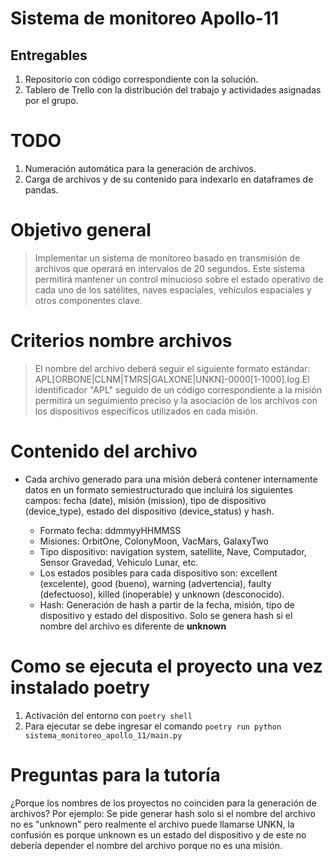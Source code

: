 # Sistema de monitoreo Apollo-11
## Entregables
1. Repositorio con código correspondiente con la solución.
2. Tablero de Trello con la distribución del trabajo y actividades asignadas por el grupo.

# TODO
1. Numeración automática para la generación de archivos.
2. Carga de archivos y de su contenido para indexarlo en dataframes de pandas.

# Objetivo general
> Implementar un sistema de monitoreo basado en transmisión de archivos que operará en intervalos de 20 segundos. Este sistema permitirá mantener un control minucioso sobre el estado operativo de cada uno de los satélites, naves espaciales, vehículos espaciales y otros componentes clave.


# Criterios nombre archivos
> El nombre del archivo deberá seguir el siguiente formato estándar:
> APL[ORBONE|CLNM|TMRS|GALXONE|UNKN]-0000[1-1000].log.El identificador "APL" seguido de un código correspondiente a la misión permitirá un seguimiento preciso y la asociación de los archivos con los dispositivos específicos utilizados en cada misión.

# Contenido del archivo
* Cada archivo generado para una misión deberá contener internamente datos en un formato semiestructurado que incluirá los siguientes campos: fecha (date), misión (mission), tipo de dispositivo (device_type), estado del dispositivo (device_status) y hash.

    * Formato fecha: ddmmyyHHMMSS
    * Misiones: OrbitOne, ColonyMoon, VacMars, GalaxyTwo
    * Tipo dispositivo: navigation system, satellite, Nave, Computador, Sensor Gravedad, Vehiculo Lunar, etc.
    * Los estados posibles para cada dispositivo son: excellent (excelente), good (bueno), warning (advertencia), faulty (defectuoso), killed (inoperable) y unknown (desconocido).
    * Hash: Generación de hash a partir de la fecha, misión, tipo de dispositivo y estado del dispositivo. Solo se genera hash si el nombre del archivo es diferente de **unknown**

# Como se ejecuta el proyecto una vez instalado poetry
1. Activación del entorno con ```poetry shell```
2. Para ejecutar se debe ingresar el comando ```poetry run python sistema_monitoreo_apollo_11/main.py```


# Preguntas para la tutoría
¿Porque los nombres de los proyectos no coinciden para la generación de archivos?
Por ejemplo: Se pide generar hash solo si el nombre del archivo no es "unknown" pero realmente el archivo puede llamarse UNKN, la confusión es porque unknown es un estado del dispositivo y de este no debería depender el nombre del archivo porque no es una misión.